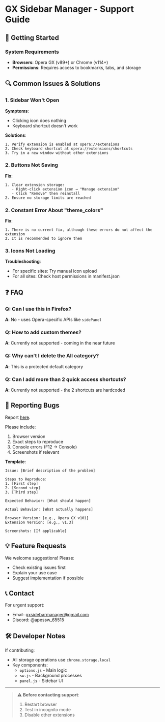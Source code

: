 # GX Sidebar Manager - Support Guide

## 🚀 Getting Started
### System Requirements
- **Browsers**: Opera GX (v89+) or Chrome (v114+)
- **Permissions**: Requires access to bookmarks, tabs, and storage

## 🔍 Common Issues & Solutions

### 1. Sidebar Won't Open
**Symptoms**:
- Clicking icon does nothing
- Keyboard shortcut doesn't work

**Solutions**:
```steps
1. Verify extension is enabled at opera://extensions
2. Check keyboard shortcut at opera://extensions/shortcuts
3. Try in a new window without other extensions
```

### 2. Buttons Not Saving
**Fix**:
```steps
1. Clear extension storage:
   - Right-click extension icon → "Manage extension"
   - Click "Remove" then reinstall
2. Ensure no storage limits are reached
```
### 2. Constant Error About "theme_colors"
**Fix**:
```steps
1. There is no current fix, although these errors do not affect the extension
2. It is recommended to ignore them
```

### 3. Icons Not Loading
**Troubleshooting**:
- For specific sites: Try manual icon upload
- For all sites: Check host permissions in manifest.json

## ❓ FAQ

### Q: Can I use this in Firefox?
**A**: No - uses Opera-specific APIs like `sidePanel`

### Q: How to add custom themes?
**A**: Currently not supported - coming in the near future

### Q: Why can't I delete the All category?
**A**: This is a protected default category

### Q: Can I add more than 2 quick access shortcuts?
**A**: Currently not supported - the 2 shortcuts are hardcoded

## 🐛 Reporting Bugs
Report [here](https://github.com/LuaMaster36/gx-sidebar-manager/issues).

Please include:
1. Browser version
2. Exact steps to reproduce
3. Console errors (F12 → Console)
4. Screenshots if relevant

**Template**:
```
Issue: [Brief description of the problem]

Steps to Reproduce:
1. [First step]
2. [Second step]
3. [Third step]

Expected Behavior: [What should happen]

Actual Behavior: [What actually happens]

Browser Version: [e.g., Opera GX v101]
Extension Version: [e.g., v1.3]

Screenshots: [If applicable]
```

## 💡 Feature Requests
We welcome suggestions! Please:
- Check existing issues first
- Explain your use case
- Suggest implementation if possible

## 📞 Contact
For urgent support:
- Email: gxsidebarmanager@gmail.com
- Discord: @apessw_65515

## 🛠️ Developer Notes
If contributing:
- All storage operations use `chrome.storage.local`
- Key components:
  - `options.js` - Main logic
  - `sw.js` - Background processes
  - `panel.js` - Sidebar UI

---

> ⚠️ **Before contacting support**:
> 1. Restart browser
> 2. Test in incognito mode
> 3. Disable other extensions

